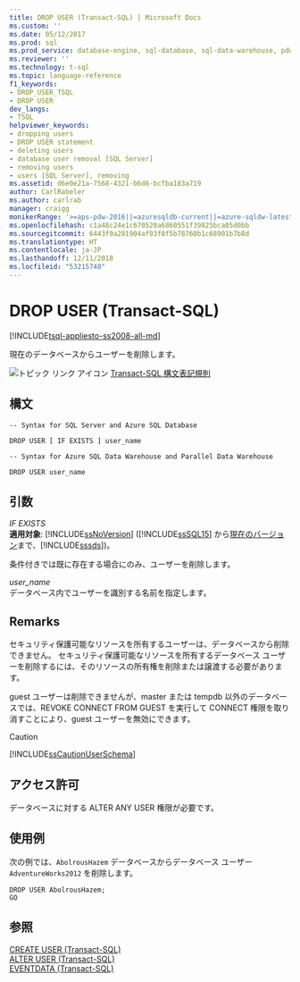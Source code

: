 ```yaml
---
title: DROP USER (Transact-SQL) | Microsoft Docs
ms.custom: ''
ms.date: 05/12/2017
ms.prod: sql
ms.prod_service: database-engine, sql-database, sql-data-warehouse, pdw
ms.reviewer: ''
ms.technology: t-sql
ms.topic: language-reference
f1_keywords:
- DROP_USER_TSQL
- DROP USER
dev_langs:
- TSQL
helpviewer_keywords:
- dropping users
- DROP USER statement
- deleting users
- database user removal [SQL Server]
- removing users
- users [SQL Server], removing
ms.assetid: d6e0e21a-7568-4321-b6d6-bcfba183a719
author: CarlRabeler
ms.author: carlrab
manager: craigg
monikerRange: '>=aps-pdw-2016||=azuresqldb-current||=azure-sqldw-latest||>=sql-server-2016||=sqlallproducts-allversions||>=sql-server-linux-2017||=azuresqldb-mi-current'
ms.openlocfilehash: c1a48c24e1c670520a6860551f39825bca05d0bb
ms.sourcegitcommit: 6443f9a281904af93f0f5b78760b1c68901b7b8d
ms.translationtype: HT
ms.contentlocale: ja-JP
ms.lasthandoff: 12/11/2018
ms.locfileid: "53215748"
---
```

# <a name="drop-user-transact-sql"></a>DROP USER (Transact-SQL)
[!INCLUDE[tsql-appliesto-ss2008-all-md](../../includes/tsql-appliesto-ss2008-all-md.md)]

  現在のデータベースからユーザーを削除します。  
  
 ![トピック リンク アイコン](../../database-engine/configure-windows/media/topic-link.gif "トピック リンク アイコン") [Transact-SQL 構文表記規則](../../t-sql/language-elements/transact-sql-syntax-conventions-transact-sql.md)  
  
## <a name="syntax"></a>構文  
  
```  
-- Syntax for SQL Server and Azure SQL Database  
  
DROP USER [ IF EXISTS ] user_name  
```  
  
```  
-- Syntax for Azure SQL Data Warehouse and Parallel Data Warehouse  
  
DROP USER user_name  
```  
  
## <a name="arguments"></a>引数  
 *IF EXISTS*  
 **適用対象**: [!INCLUDE[ssNoVersion](../../includes/ssnoversion-md.md)] ([!INCLUDE[ssSQL15](../../includes/sssql15-md.md)] から[現在のバージョン](https://go.microsoft.com/fwlink/p/?LinkId=299658)まで、[!INCLUDE[sssds](../../includes/sssds-md.md)])。  
  
 条件付きでは既に存在する場合にのみ、ユーザーを削除します。  
  
 *user_name*  
 データベース内でユーザーを識別する名前を指定します。  
  
## <a name="remarks"></a>Remarks  
 セキュリティ保護可能なリソースを所有するユーザーは、データベースから削除できません。 セキュリティ保護可能なリソースを所有するデータベース ユーザーを削除するには、そのリソースの所有権を削除または譲渡する必要があります。  
  
 guest ユーザーは削除できませんが、master または tempdb 以外のデータベースでは、REVOKE CONNECT FROM GUEST を実行して CONNECT 権限を取り消すことにより、guest ユーザーを無効にできます。  
  
> [!CAUTION]  
>  [!INCLUDE[ssCautionUserSchema](../../includes/sscautionuserschema-md.md)]  
  
## <a name="permissions"></a>アクセス許可  
 データベースに対する ALTER ANY USER 権限が必要です。  
  
## <a name="examples"></a>使用例  
 次の例では、`AbolrousHazem` データベースからデータベース ユーザー `AdventureWorks2012` を削除します。  
  
```  
DROP USER AbolrousHazem;  
GO  
```  
  
## <a name="see-also"></a>参照  
 [CREATE USER &#40;Transact-SQL&#41;](../../t-sql/statements/create-user-transact-sql.md)   
 [ALTER USER &#40;Transact-SQL&#41;](../../t-sql/statements/alter-user-transact-sql.md)   
 [EVENTDATA &#40;Transact-SQL&#41;](../../t-sql/functions/eventdata-transact-sql.md)  
  
